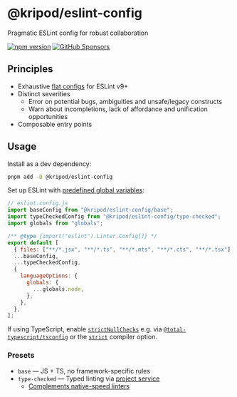 # @kripod/eslint-config

Pragmatic ESLint config for robust collaboration

[![npm version](https://img.shields.io/npm/v/@kripod/eslint-config)](https://www.npmjs.com/package/@kripod/eslint-config)
[![GitHub Sponsors](https://img.shields.io/github/sponsors/kripod)](https://github.com/sponsors/kripod)

## Principles

- Exhaustive [flat configs](https://eslint.org/docs/latest/use/configure/configuration-files) for ESLint v9+
- Distinct severities
  - Error on potential bugs, ambiguities and unsafe/legacy constructs
  - Warn about incompletions, lack of affordance and unification opportunities
- Composable entry points

## Usage

Install as a dev dependency:

```sh
pnpm add -D @kripod/eslint-config
```

Set up ESLint with [predefined global variables](https://eslint.org/docs/latest/use/configure/language-options#predefined-global-variables):

```js
// eslint.config.js
import baseConfig from "@kripod/eslint-config/base";
import typeCheckedConfig from "@kripod/eslint-config/type-checked";
import globals from "globals";

/** @type {import("eslint").Linter.Config[]} */
export default [
  { files: ["**/*.jsx", "**/*.ts", "**/*.mts", "**/*.cts", "**/*.tsx"] },
  ...baseConfig,
  ...typeCheckedConfig,
  {
    languageOptions: {
      globals: {
        ...globals.node,
      },
    },
  },
];
```

If using TypeScript, enable [`strictNullChecks`](https://www.typescriptlang.org/tsconfig/#strictNullChecks) e.g. via [`@total-typescript/tsconfig`](https://github.com/total-typescript/tsconfig) or the [`strict`](https://www.typescriptlang.org/tsconfig/#strict) compiler option.

### Presets

- `base` — JS + TS, no framework-specific rules
- `type-checked` — Typed linting via [project service](https://typescript-eslint.io/troubleshooting/typed-linting/#project-service-issues)
  - [Complements native-speed linters](https://typescript-eslint.io/troubleshooting/faqs/general/#how-does-typescript-eslint-compare-to-native-speed-linters)

